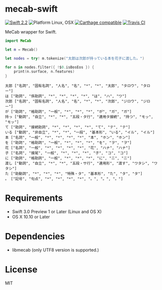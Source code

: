 mecab-swift
===========

[![Swift 2.2](https://img.shields.io/badge/Swift-2.2-orange.svg)](https://swift.org)
![Platform Linux, OSX](https://img.shields.io/badge/Platforms-Linux%2C%20OSX-lightgray.svg)
[![Carthage compatible](https://img.shields.io/badge/Carthage-compatible-4BC51D.svg?style=flat)](https://github.com/Carthage/Carthage)
[![Travis CI](https://travis-ci.org/novi/mecab-swift.svg)](https://travis-ci.org/novi/mecab-swift)



MeCab wrapper for Swift.


```swift 
import MeCab

let m = Mecab()

let nodes = try! m.tokenize("太郎は次郎が持っている本を花子に渡した。")

for n in nodes.filter({ !$0.isBosEos }) {
    print(n.surface, n.features)
}      
``` 

```
太郎 ["名詞", "固有名詞", "人名", "名", "*", "*", "太郎", "タロウ", "タロー"]
は ["助詞", "係助詞", "*", "*", "*", "*", "は", "ハ", "ワ"]
次郎 ["名詞", "固有名詞", "人名", "名", "*", "*", "次郎", "ジロウ", "ジロー"]
が ["助詞", "格助詞", "一般", "*", "*", "*", "が", "ガ", "ガ"]
持っ ["動詞", "自立", "*", "*", "五段・タ行", "連用タ接続", "持つ", "モッ", "モッ"]
て ["助詞", "接続助詞", "*", "*", "*", "*", "て", "テ", "テ"]
いる ["動詞", "非自立", "*", "*", "一段", "基本形", "いる", "イル", "イル"]
本 ["名詞", "一般", "*", "*", "*", "*", "本", "ホン", "ホン"]
を ["助詞", "格助詞", "一般", "*", "*", "*", "を", "ヲ", "ヲ"]
花 ["名詞", "一般", "*", "*", "*", "*", "花", "ハナ", "ハナ"]
子 ["名詞", "接尾", "一般", "*", "*", "*", "子", "コ", "コ"]
に ["助詞", "格助詞", "一般", "*", "*", "*", "に", "ニ", "ニ"]
渡し ["動詞", "自立", "*", "*", "五段・サ行", "連用形", "渡す", "ワタシ", "ワタシ"]
た ["助動詞", "*", "*", "*", "特殊・タ", "基本形", "た", "タ", "タ"]
。 ["記号", "句点", "*", "*", "*", "*", "。", "。", "。"]
```

# Requirements

* Swift 3.0 Preview 1 or Later (Linux and OS X)
* OS X 10.10 or Later

# Dependencies

* libmecab (only UTF8 version is supported.)

# License

MIT
